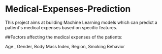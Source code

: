 # Medical-Expenses-Prediction

This project aims at building Machine Learning models which can predict a patient's medical expenses based on specific features.

##Factors affecting the medical expenses of the patients: 

Age , Gender, Body Mass Index, Region, Smoking Behavior
